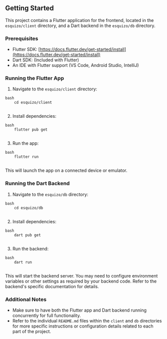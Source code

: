 ## Getting Started

This project contains a Flutter application for the frontend, located in the `esquizo/client` directory, and a Dart backend in the `esquizo/db` directory.

### Prerequisites

- Flutter SDK: [https://docs.flutter.dev/get-started/install](https://docs.flutter.dev/get-started/install)
- Dart SDK: (Included with Flutter)
- An IDE with Flutter support (VS Code, Android Studio, IntelliJ)

### Running the Flutter App

1.  Navigate to the `esquizo/client` directory:
```
bash
    cd esquizo/client
    
```
2.  Install dependencies:
```
bash
    flutter pub get
    
```
3.  Run the app:
```
bash
    flutter run
    
```
This will launch the app on a connected device or emulator.

### Running the Dart Backend

1.  Navigate to the `esquizo/db` directory:
```
bash
    cd esquizo/db
    
```
2.  Install dependencies:
```
bash
    dart pub get
    
```
3.  Run the backend:
```
bash
    dart run
    
```
This will start the backend server.  You may need to configure environment variables or other settings as required by your backend code.  Refer to the backend's specific documentation for details.

### Additional Notes

-   Make sure to have both the Flutter app and Dart backend running concurrently for full functionality.
-   Refer to the individual `README.md` files within the `client` and `db` directories for more specific instructions or configuration details related to each part of the project.